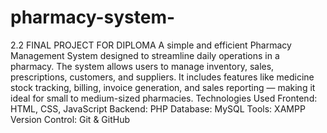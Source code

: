 # pharmacy-system-
2.2 FINAL PROJECT FOR DIPLOMA 
A simple and efficient Pharmacy Management System designed to streamline daily operations in a pharmacy. The system allows users to manage inventory, sales, prescriptions, customers, and suppliers. It includes features like medicine stock tracking, billing, invoice generation, and sales reporting — making it ideal for small to medium-sized pharmacies.
Technologies Used
Frontend: HTML, CSS, JavaScript
Backend: PHP 
Database: MySQL
Tools: XAMPP
Version Control: Git & GitHub
